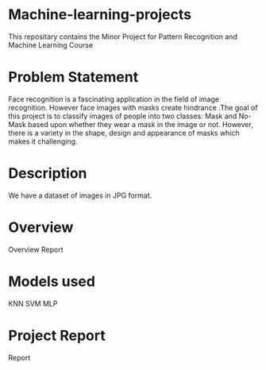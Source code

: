 # Machine-learning-projects

This repositary contains the Minor Project for Pattern Recognition and Machine Learning Course
# Problem Statement
Face recognition is a fascinating application in the field of image recognition. However face images with masks create hindrance .The goal of this project is to classify images of people into two classes: Mask and No-Mask based upon whether they wear a mask in the image or not. However, there is a variety in the shape, design and appearance of masks which makes it challenging.

# Description
We have a dataset of images in JPG format.

# Overview
Overview Report

# Models used
KNN
SVM
MLP

 # Project Report
Report
